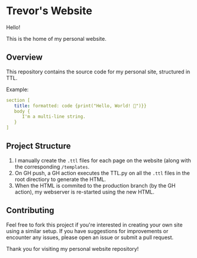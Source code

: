 # Trevor's Website

Hello!

This is the home of my personal website. 

## Overview

This repository contains the source code for my personal site, structured in TTL.

Example:
```yaml
section [
   title: formatted: code {print("Hello, World! 👋")}}
   body {
      I'm a multi-line string.
   }
]
```

## Project Structure

1. I manually create the `.ttl` files for each page on the website (along with the corresponding `/templates`. 
2. On GH push, a GH action executes the TTL.py on all the `.ttl` files in the root directiory to generate the HTML.
3. When the HTML is commited to the production branch (by the GH action), my webserver is re-started using the new HTML.

## Contributing

Feel free to fork this project if you're interested in creating your own site using a similar setup. If you have suggestions for improvements or encounter any issues, please open an issue or submit a pull request.

Thank you for visiting my personal website repository!
